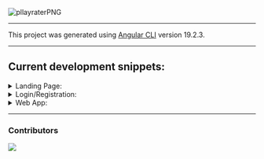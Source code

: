 ![pllayraterPNG](https://github.com/user-attachments/assets/75428a47-cc51-4008-86c3-5cf6de5eaf02)

---

This project was generated using [Angular CLI](https://github.com/angular/angular-cli) version 19.2.3.

---

## Current development snippets:



<details>
  <summary>Landing Page:</summary>
  
![image](https://github.com/user-attachments/assets/8bff6d32-c2ea-4a82-8673-0e0fdf6dbea6)
![image](https://github.com/user-attachments/assets/ea9f0439-43f4-40da-8a38-a7b92070566e)

### (!) Unnoficial design

</details>

<details>
  <summary>Login/Registration:</summary>

</details>

<details>
  <summary>Web App:</summary>

</details>

---
### Contributors
<a href="https://github.com/jpmamededs/Playrater/graphs/contributors">
  <img src="https://contrib.rocks/image?repo=jpmamededs/Playrater" />
</a>



